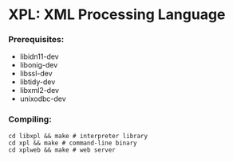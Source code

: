 # XPL: XML Processing Language

### Prerequisites:
* libidn11-dev
* libonig-dev 
* libssl-dev
* libtidy-dev
* libxml2-dev
* unixodbc-dev

### Compiling:
```shell
cd libxpl && make # interpreter library
cd xpl && make # command-line binary
cd xplweb && make # web server
```
